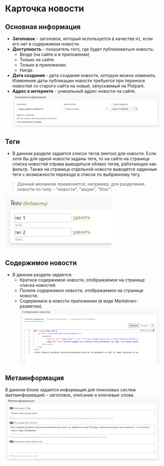 # Карточка новости

## Основная информация
* **Заголовок** - заголовок, который используется в качестве `H1`, если его нет в содержимом новости.
* **Доступность** - показатель того, где будет публиковаться новость:
    + Везде (на сайте и в приложении)
    + Только на сайте.
    + Только в приложении.
    + Нигде.
* **Дата создания** - дата создания новости, которую можно изменить. Изменение даты публикации новости требуется при переносе новостей со старого сайта на новый, запускаемый на Pixlpark.
* **Адрес в интернете** - уникальный адрес новости на сайте. 
![](../_media/news/news01.png ':size=70%')

## Теги
* В данном разделе задается список тегов (меток) для новости. Если хотя бы для одной новости заданы теги, то на сайте на странице списка новостей справа выводиться облако тегов, работающее как фильтр. Также на странице отдельной новости выводятся заданные теги с возможности перехода в список по выбранному тегу.
> Данный механизм применяется, например, для разделения новости по типу - "новости", "акции", "блог".

![](../_media/news/news02.png ':size=25%')

## Содержимое новости
* В данном разделе задается:
    + Краткое содержимое новости, отображаемое на странице списка новостей.
    + Полное содержимое новости, отображаемое на странице новости.
    + Содержимое в новости приложении (в виде Markdown-разметки).
![](../_media/news/news03.png ':size=70%')

## Метаинформация
В данном блоке задается информация для поисковых систем (метаинформация) - заголовок, описание и ключевые слова.
![](../_media/news/news04.png ':size=70%')